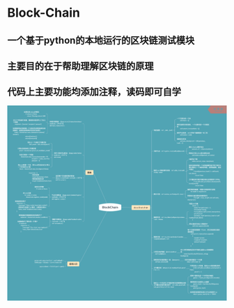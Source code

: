 # Block-Chain
## 一个基于python的本地运行的区块链测试模块
## 主要目的在于帮助理解区块链的原理
## 代码上主要功能均添加注释，读码即可自学

<img src = "https://github.com/hahazjk/Block-Chain/blob/main/BlockChain.png?raw=true">
